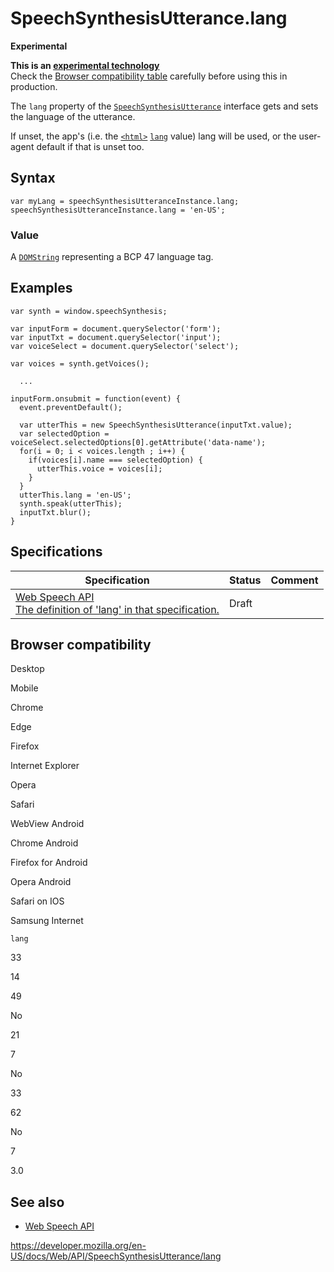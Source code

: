 SpeechSynthesisUtterance.lang
=============================

**Experimental**

**This is an [experimental technology](https://developer.mozilla.org/en-US/docs/MDN/Guidelines/Conventions_definitions#experimental)**  
Check the [Browser compatibility table](#browser_compatibility) carefully before using this in production.

The `lang` property of the [`SpeechSynthesisUtterance`](../speechsynthesisutterance) interface gets and sets the language of the utterance.

If unset, the app's (i.e. the [`<html>`](https://developer.mozilla.org/en-US/docs/Web/HTML/Element/html) [`lang`](https://developer.mozilla.org/en-US/docs/Web/HTML/Element/html#attr-lang) value) lang will be used, or the user-agent default if that is unset too.

Syntax
------

    var myLang = speechSynthesisUtteranceInstance.lang;
    speechSynthesisUtteranceInstance.lang = 'en-US';

### Value

A [`DOMString`](../domstring) representing a BCP 47 language tag.

Examples
--------

    var synth = window.speechSynthesis;

    var inputForm = document.querySelector('form');
    var inputTxt = document.querySelector('input');
    var voiceSelect = document.querySelector('select');

    var voices = synth.getVoices();

      ...

    inputForm.onsubmit = function(event) {
      event.preventDefault();

      var utterThis = new SpeechSynthesisUtterance(inputTxt.value);
      var selectedOption = voiceSelect.selectedOptions[0].getAttribute('data-name');
      for(i = 0; i < voices.length ; i++) {
        if(voices[i].name === selectedOption) {
          utterThis.voice = voices[i];
        }
      }
      utterThis.lang = 'en-US';
      synth.speak(utterThis);
      inputTxt.blur();
    }

Specifications
--------------

<table><thead><tr class="header"><th>Specification</th><th>Status</th><th>Comment</th></tr></thead><tbody><tr class="odd"><td><a href="https://wicg.github.io/speech-api/#dom-speechsynthesisutterance-lang">Web Speech API<br />
<span class="small">The definition of 'lang' in that specification.</span></a></td><td><span class="spec-draft">Draft</span></td><td></td></tr></tbody></table>

Browser compatibility
---------------------

Desktop

Mobile

Chrome

Edge

Firefox

Internet Explorer

Opera

Safari

WebView Android

Chrome Android

Firefox for Android

Opera Android

Safari on IOS

Samsung Internet

`lang`

33

14

49

No

21

7

No

33

62

No

7

3.0

See also
--------

-   [Web Speech API](../web_speech_api)

<a href="https://developer.mozilla.org/en-US/docs/Web/API/SpeechSynthesisUtterance/lang" class="_attribution-link">https://developer.mozilla.org/en-US/docs/Web/API/SpeechSynthesisUtterance/lang</a>
